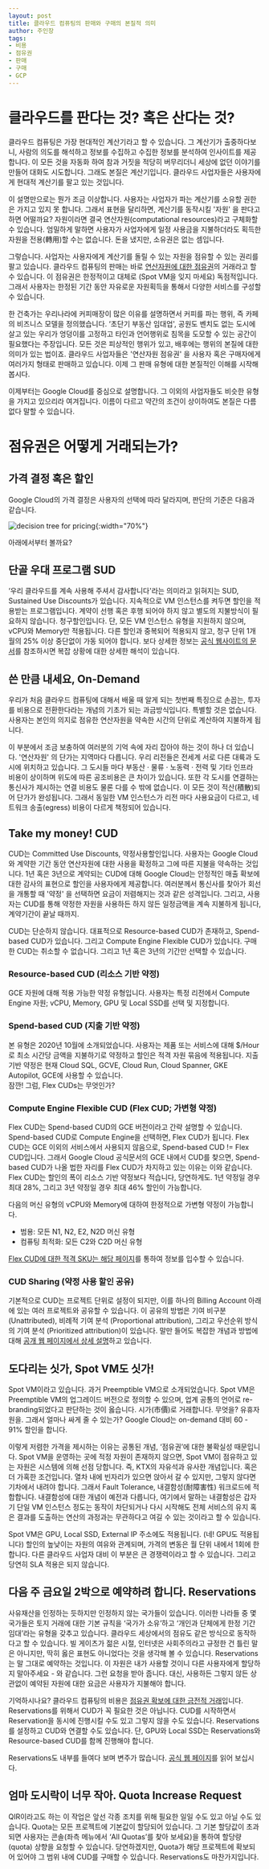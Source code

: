 ```yaml
---
layout: post
title: 클라우드 컴퓨팅의 판매와 구매의 본질적 의미
author: 주인장
tags:
- 비용
- 점유권
- 판매
- 구매
- GCP
---
```


# 클라우드를 판다는 것? 혹은 산다는 것? 

클라우드 컴퓨팅은 가장 현대적인 계산기라고 할 수 있습니다. 그 계산기가 출중하다보니, 
사람의 의도를 해석하고 정보를 수집하고 수집한 정보를 분석하여 인사이트를 제공합니다. 
이 모든 것을 자동화 하여 참과 거짓을 적당히 버무리더니 세상에 없던 이야기를 만들어 대화도 시도합니다.
그래도 본질은 계산기입니다. 
클라우드 사업자들은 사용자에게 현대적 계산기를 팔고 있는 것입니다.

이 설명만으로는 뭔가 조금 이상합니다. 
사용자는 사업자가 파는 계산기를 소유할 권한은 가지고 있지 못 합니다. 
그래서 표현을 달리하면, 
계산기를 동작시킬 '자원' 을 판다고 하면 어떨까요? 
자원이라면 결국 연산자원(computational resources)라고 구체화할 수 있습니다. 
엄밀하게 말하면 사용자가 사업자에게 일정 사용금을 지불하더라도 획득한 자원을 전용(轉用)할 수는 없습니다.
돈을 냈지만, 소유권은 없는 셈입니다. 

그렇습니다.
사업자는 사용자에게 계산기를 돌릴 수 있는 자원을 점유할 수 있는 권리를 팔고 있습니다.
클라우드 컴퓨팅의 판매는 바로 <u>연산자원에 대한 점유권</u>의 거래라고 할 수 있습니다.
이 점유권은 한정적이고 대체로 (Spot VM을 잊지 마세요) 독점적입니다.
그래서 사용자는 한정된 기간 동안 자유로운 자원획득을 통해서 다양한 서비스를 구성할 수 있습니다.

한 건축가는 우리나라에 커피매장이 많은 이유를 설명하면서 커피를 파는 행위,
즉 카페의 비즈니스 모델을 정의했습니다. ‘초단기 부동산 임대업',
공원도 벤치도 없는 도시에 살고 있는 우리가
엉덩이를 고정하고 타인과 언어행위로 침목을 도모할 수 있는 공간이 필요했다는 주장입니다.
모든 것은 피상적인 행위가 있고, 배후에는 행위의 본질에 대한 의미가 있는 법이죠.
클라우드 사업자들은 '연산자원 점유권' 을 사용자 혹은 구매자에게 여러가지 형태로 판매하고 있습니다.
이제 그 판매 유형에 대한 본질적인 이해를 시작해 봅시다. 

이제부터는 Google Cloud를 중심으로 설명합니다. 그 이외의 사업자들도 비슷한 유형을 가지고 있으리라 여겨집니다. 이름이 다르고 약간의 조건이 상이하여도 본질은 다름없다 말할 수 있습니다.

# 점유권은 어떻게 거래되는가?

## 가격 결정 혹은 할인

Google Cloud의 가격 결정은 사용자의 선택에 따라 달라지며, 판단의 기준은 다음과 같습니다. 

![decision tree for pricing](/media/2023/selling-cloud-computing.png){:width="70%"}

아래에서부터 볼까요?

## 단골 우대 프로그램 SUD

‘우리 클라우드를 계속 사용해 주셔서 감사합니다'라는 의미라고 읽혀지는 SUD, Sustained Use Discounts가 있습니다. 지속적으로 VM 인스턴스를 켜두면 할인을 적용받는 프로그램입니다. 
계약이 선행 혹은 후행 되어야 하지 않고 별도의 지불방식이 필요하지 않습니다. 청구할인입니다. 
단, 모든 VM 인스턴스 유형을 지원하지 않으며, vCPU와 Memory만 적용됩니다. 다른 할인과 중복되어 적용되지 않고, 청구 단위 1개월의 25% 이상 중단없이 가동 되어야 합니다. 보다 상세한 정보는 [공식 웹사이트의 문서](https://cloud.google.com/compute/docs/sustained-use-discounts)를 참조하시면 복잡 상황에 대한 상세한 해석이 있습니다.

## 쓴 만큼 내세요, On-Demand

우리가 처음 클라우드 컴퓨팅에 대해서 배울 때 알게 되는 첫번째 특징으로 손꼽는, 투자를 비용으로 전환한다라는 개념의 기초가 되는 과금방식입니다. 특별할 것은 없습니다. 사용자는 본인의 의지로 점유한 연산자원을 약속한 시간의 단위로 계산하여 지불하게 됩니다.

이 부분에서 조금 보충하여 여러분의 기억 속에 자리 잡아야 하는 것이 하나 더 있습니다. '연산자원' 의 단가는 지역마다 다릅니다. 우리 리전들은 전세계 서로 다른 대륙과 도시에 위치하고 있습니다. 그 도시들 마다 부동산 · 물류 · 노동력 · 전력 및 기타 인프라 비용이 상이하며 위도에 따른 공조비용은 큰 차이가 있습니다. 또한 각 도시를 연결하는 통신사가 제시하는 연결 비용도 물론 다를 수 밖에 없습니다. 이 모든 것이 적산(積散)되어 단가가 완성됩니다. 그래서 동일한 VM 인스턴스가 리전 마다 사용요금이 다르고, 네트워크 송출(egress) 비용이 다르게 책정되어 있습니다.

## Take my money! CUD

CUD는 Committed Use Discounts, 약정사용할인입니다. 사용자는 Google Cloud와 계약한 기간 동안 연산자원에 대한 사용을 확정하고 그에 따른 지불을 약속하는 것입니다. 1년 혹은 3년으로 계약되는 CUD에 대해 Google Cloud는 안정적인 매출 확보에 대한 감사의 표현으로 할인을 사용자에게 제공합니다. 여러분께서 통신사를 찾아가 회선을 개통할 때 '약정' 을 선택하면 요금이 저렴해지는 것과 같은 성격입니다. 그리고, 사용자는 CUD를 통해 약정한 자원을 사용하든 하지 않든 일정금액을 계속 지불하게 됩니다, 계약기간이 끝날 때까지.

CUD는 단순하지 않습니다. 대표적으로 Resource-based CUD가 존재하고, Spend-based CUD가 있습니다. 그리고 Compute Engine Flexible CUD가 있습니다. 구매한 CUD는 취소할 수 없습니다. 그리고 1년 혹은 3년의 기간만 선택할 수 있습니다.

### Resource-based CUD (리소스 기반 약정)

GCE 자원에 대해 적용 가능한 약정 유형입니다. 사용자는 특정 리전에서 Compute Engine 자원; vCPU, Memory, GPU 및 Local SSD를 선택 및 지정합니다.

### Spend-based CUD (지출 기반 약정)

본 유형은 2020년 10월에 소개되었습니다. 사용자는 제품 또는 서비스에 대해 $/Hour로 최소 시간당 금액을 지불하기로 약정하고 할인은 적격 자원 묶음에 적용됩니다. 지출 기반 약정은 현재 Cloud SQL, GCVE, Cloud Run, Cloud Spanner, GKE Autopilot, GCE에 사용할 수 있습니다.  
잠깐! 그럼, Flex CUDs는 무엇인가?

### Compute Engine Flexible CUD (Flex CUD; 가변형 약정)

Flex CUD는 Spend-based CUD의 GCE 버전이라고 간략 설명할 수 있습니다. Spend-based CUD로 Compute Engine을 선택하면, Flex CUD가 됩니다. Flex CUD는 GCE 이외의 서비스에서 사용되지 않음으로, Spend-based CUD != Flex CUD입니다. 그래서 Google Cloud 공식문서의 GCE 내에서 CUD를 찾으면, Spend-based CUD가 나올 법한 자리를 Flex CUD가 차지하고 있는 이유는 이와 같습니다.
Flex CUD는 할인의 폭이 리소스 기반 약정보다 적습니다, 당연하게도. 1년 약정일 경우 최대 28%, 그리고 3년 약정일 경우 최대 46% 할인이 가능합니다. 

다음의 머신 유형의 vCPU와 Memory에 대하여 한정적으로 가변형 약정이 가능합니다.

- 범용: 모든 N1, N2, E2, N2D 머신 유형
- 컴퓨팅 최적화: 모든 C2와 C2D 머신 유형

[Flex CUD에 대한 적격 SKU는 해당 페이지](https://cloud.google.com/skus/sku-groups/compute-engine-flexible-cud-eligible-skus)를 통하여 정보를 입수할 수 있습니다.

### CUD Sharing (약정 사용 할인 공유)

기본적으로 CUD는 프로젝트 단위로 설정이 되지만, 이를 하나의 Billing Account 아래에 있는 여러 프로젝트와 공유할 수 있습니다. 이 공유의 방법은 기여 비구분 (Unattributed), 비례적 기여 분석 (Proportional attribution), 그리고 우선순위 방식의 기여 분석 (Prioritized attribution)이 있습니다. 말만 들어도 복잡한 개념과 방법에 대해 [공개 웹 페이지에서 상세 설명](https://cloud.google.com/docs/cuds-attribution)하고 있습니다. 

## 도다리는 싯가, Spot VM도 싯가!

Spot VM이라고 있습니다. 과거 Preemptible VM으로 소개되었습니다. Spot VM은 Preemptible VM의 업그레이드 버전으로 정의할 수 있으며, 업계 공통의 언어로 re-branding되었다고 판단하는 것이 옳습니다. 시가(市價)로 거래합니다. 무엇을? 유휴자원을. 그래서 얼마나 싸게 줄 수 있는가? Google Cloud는 on-demand 대비 60 - 91% 할인을 합니다.

이렇게 저렴한 가격을 제시하는 이유는 공통된 개념, ‘점유권’에 대한 불확실성 때문입니다. Spot VM을 운영하는 곳에 적정 자원이 존재하지 않으면, Spot VM이 점유하고 있는 자원은 시스템에 의해 선점 당합니다. 즉, KTX의 자유석과 유사한 개념입니다. 혹은 더 가혹한 조건입니다. 열차 내에 빈자리가 있으면 앉아서 갈 수 있지만, 그렇지 않다면 기차에서 내려야 합니다. 그래서 Fault Tolerance, 내결함성(耐障害性) 워크로드에 적합합니다. 내결함성에 대한 개념이 예전과 다릅니다, 여기에서 말하는 내결함성은 갑자기 단일 VM 인스턴스 정도는 동작이 차단되거나 다시 시작해도 전체 서비스의 유지 혹은 결과를 도출하는 연산의 과정과는 무관하다고 여길 수 있는 것이라고 할 수 있습니다. 

Spot VM은 GPU, Local SSD, External IP 주소에도 적용됩니다. (네! GPU도 적용됩니다)
할인의 높낮이는 자원의 여유와 관계되며, 가격의 변동은 월 단위 내에서 1회에 한합니다. 다른 클라우드 사업자 대비 이 부분은 큰 경쟁력이라고 할 수 있습니다. 그리고 당연히 SLA 적용은 되지 않습니다.

## 다음 주 금요일 2박으로 예약하려 합니다. Reservations

사유재산을 인정하는 듯하지만 인정하지 않는 국가들이 있습니다. 이러한 나라들 중 몇 국가들은 토지 거래에 대한 기본 규칙을 ‘국가가 소유’하고 ‘개인과 단체에게 한정 기간 임대’라는 유형을 갖추고 있습니다. 클라우드 세상에서의 점유도 같은 방식으로 동작하다고 할 수 있습니다. 빌 게이츠가 젊은 시절, 인터넷은 사회주의라고 규정한 건 틀린 말은 아니지만, 딱히 옳은 표현도 아니었다는 것을 생각해 볼 수 있습니다.
Reservations는 말 그대로 예약하는 것입니다. 이 자원은 내가 사용할 것이니 다른 사용자에게 할당하지 말아주세요 - 와 같습니다. 그런 요청을 받아 줍니다. 대신, 사용하든 그렇지 않든 상관없이 예약된 자원에 대한 요금은 사용자가 지불해야 합니다. 

기억하시나요? 클라우드 컴퓨팅의 비용은 <u>점유권 확보에 대한 금전적 거래</u>입니다.
Reservations를 위해서 CUD가 꼭 필요한 것은 아닙니다. CUD를 시작하면서 Reservation을 동시에 진행시킬 수도 있고 그렇지 않을 수도 있습니다. Reservations를 설정하고 CUD와 연결할 수도 있습니다. 단, GPU와 Local SSD는 Reservations와 Resource-based CUD를 함께 진행해야 합니다.

Reservations도 내부를 들여다 보며 변주가 많습니다.
[공식 웹 페이지](https://cloud.google.com/compute/docs/instances/reservations-overview)를 읽어 보십시다.

## 엄마 도시락이 너무 작아. Quota Increase Request

QIR이라고도 하는 이 작업은 앞선 각종 조치를 위해 필요한 일일 수도 있고 아닐 수도 있습니다. Quota는 모든 프로젝트에 기본값이 할당되어 있습니다. 그 기본 할당값이 초과되면 사용자는 콘솔(좌측 메뉴에서 ‘All Quotas’를 찾아 보세요)을 통하여 할당량 (quota) 상향을 요청할 수 있습니다. 당연하겠지만, Quota가 해당 프로젝트에 확보되어 있어야 그 범위 내에 CUD를 구매할 수 있습니다. Reservations도 마찬가지입니다. 
